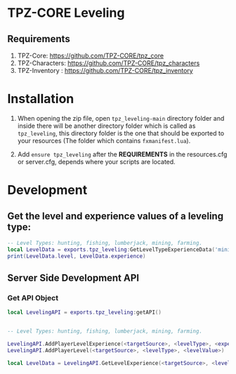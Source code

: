 # TPZ-CORE Leveling

## Requirements

1. TPZ-Core: https://github.com/TPZ-CORE/tpz_core
2. TPZ-Characters: https://github.com/TPZ-CORE/tpz_characters
3. TPZ-Inventory : https://github.com/TPZ-CORE/tpz_inventory
   
# Installation

1. When opening the zip file, open `tpz_leveling-main` directory folder and inside there will be another directory folder which is called as `tpz_leveling`, this directory folder is the one that should be exported to your resources (The folder which contains `fxmanifest.lua`).

2. Add `ensure tpz_leveling` after the **REQUIREMENTS** in the resources.cfg or server.cfg, depends where your scripts are located.

# Development

## Get the level and experience values of a leveling type:

```lua
-- Level Types: hunting, fishing, lumberjack, mining, farming.
local LevelData = exports.tpz_leveling:GetLevelTypeExperienceData('mining')
print(LevelData.level, LevelData.experience)
```

## Server Side Development API

### Get API Object

```lua
local LevelingAPI = exports.tpz_leveling:getAPI()
```

```lua

-- Level Types: hunting, fishing, lumberjack, mining, farming.

LevelingAPI.AddPlayerLevelExperience(<targetSource>, <levelType>, <experienceValue>)
LevelingAPI.AddPlayerLevel(<targetSource>, <levelType>, <levelValue>)

local LevelData = LevelingAPI.GetLevelExperience(<targetSource>, <levelType>)

```
